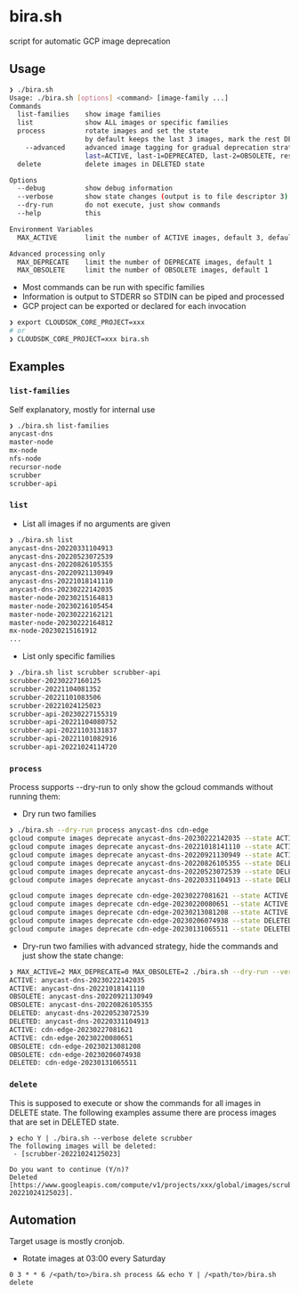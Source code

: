 # bira.sh

script for automatic GCP image deprecation

## Usage

```bash
❯ ./bira.sh
Usage: ./bira.sh [options] <command> [image-family ...]
Commands
  list-families    show image families
  list             show ALL images or specific families
  process          rotate images and set the state
                   by default keeps the last 3 images, mark the rest DELETED
    --advanced     advanced image tagging for gradual deprecation strategy
                   last=ACTIVE, last-1=DEPRECATED, last-2=OBSOLETE, rest are marked DELETED
  delete           delete images in DELETED state

Options
  --debug          show debug information
  --verbose        show state changes (output is to file descriptor 3)
  --dry-run        do not execute, just show commands
  --help           this

Environment Variables
  MAX_ACTIVE       limit the number of ACTIVE images, default 3, default advanced 1

Advanced processing only
  MAX_DEPRECATE    limit the number of DEPRECATE images, default 1
  MAX_OBSOLETE     limit the number of OBSOLETE images, default 1
```

* Most commands can be run with specific families
* Information is output to STDERR so STDIN can be piped and processed
* GCP project can be exported or declared for each invocation

```bash
❯ export CLOUDSDK_CORE_PROJECT=xxx
# or
❯ CLOUDSDK_CORE_PROJECT=xxx bira.sh
```

## Examples

### `list-families`

Self explanatory, mostly for internal use

```bash
❯ ./bira.sh list-families
anycast-dns
master-node
mx-node
nfs-node
recursor-node
scrubber
scrubber-api
```

### `list`

* List all images if no arguments are given

```bash
❯ ./bira.sh list
anycast-dns-20220331104913
anycast-dns-20220523072539
anycast-dns-20220826105355
anycast-dns-20220921130949
anycast-dns-20221018141110
anycast-dns-20230222142035
master-node-20230215164813
master-node-20230216105454
master-node-20230222162121
master-node-20230222164812
mx-node-20230215161912
...
```

* List only specific families

```bash
❯ ./bira.sh list scrubber scrubber-api
scrubber-20230227160125
scrubber-20221104081352
scrubber-20221101083506
scrubber-20221024125023
scrubber-api-20230227155319
scrubber-api-20221104080752
scrubber-api-20221103131837
scrubber-api-20221101082916
scrubber-api-20221024114720
```

### `process`

Process supports --dry-run to only show the gcloud commands without running them:

* Dry run two families

```bash
❯ ./bira.sh --dry-run process anycast-dns cdn-edge
gcloud compute images deprecate anycast-dns-20230222142035 --state ACTIVE
gcloud compute images deprecate anycast-dns-20221018141110 --state ACTIVE
gcloud compute images deprecate anycast-dns-20220921130949 --state ACTIVE
gcloud compute images deprecate anycast-dns-20220826105355 --state DELETED
gcloud compute images deprecate anycast-dns-20220523072539 --state DELETED
gcloud compute images deprecate anycast-dns-20220331104913 --state DELETED

gcloud compute images deprecate cdn-edge-20230227081621 --state ACTIVE
gcloud compute images deprecate cdn-edge-20230220080651 --state ACTIVE
gcloud compute images deprecate cdn-edge-20230213081208 --state ACTIVE
gcloud compute images deprecate cdn-edge-20230206074938 --state DELETED
gcloud compute images deprecate cdn-edge-20230131065511 --state DELETED
```

* Dry-run two families with advanced strategy, hide the commands and just show the state change:

```bash
❯ MAX_ACTIVE=2 MAX_DEPRECATE=0 MAX_OBSOLETE=2 ./bira.sh --dry-run --verbose  process --advanced anycast-dns cdn-edge >/dev/null
ACTIVE: anycast-dns-20230222142035
ACTIVE: anycast-dns-20221018141110
OBSOLETE: anycast-dns-20220921130949
OBSOLETE: anycast-dns-20220826105355
DELETED: anycast-dns-20220523072539
DELETED: anycast-dns-20220331104913
ACTIVE: cdn-edge-20230227081621
ACTIVE: cdn-edge-20230220080651
OBSOLETE: cdn-edge-20230213081208
OBSOLETE: cdn-edge-20230206074938
DELETED: cdn-edge-20230131065511
```

### `delete`

This is supposed to execute or show the commands for all images in DELETE state.
The following examples assume there are process images that are set in DELETED state.

```shell
❯ echo Y | ./bira.sh --verbose delete scrubber
The following images will be deleted:
 - [scrubber-20221024125023]

Do you want to continue (Y/n)?
Deleted [https://www.googleapis.com/compute/v1/projects/xxx/global/images/scrubber-20221024125023].
```

## Automation

Target usage is mostly cronjob.

* Rotate images at 03:00 every Saturday

```cron
0 3 * * 6 /<path/to>/bira.sh process && echo Y | /<path/to>/bira.sh delete
```
